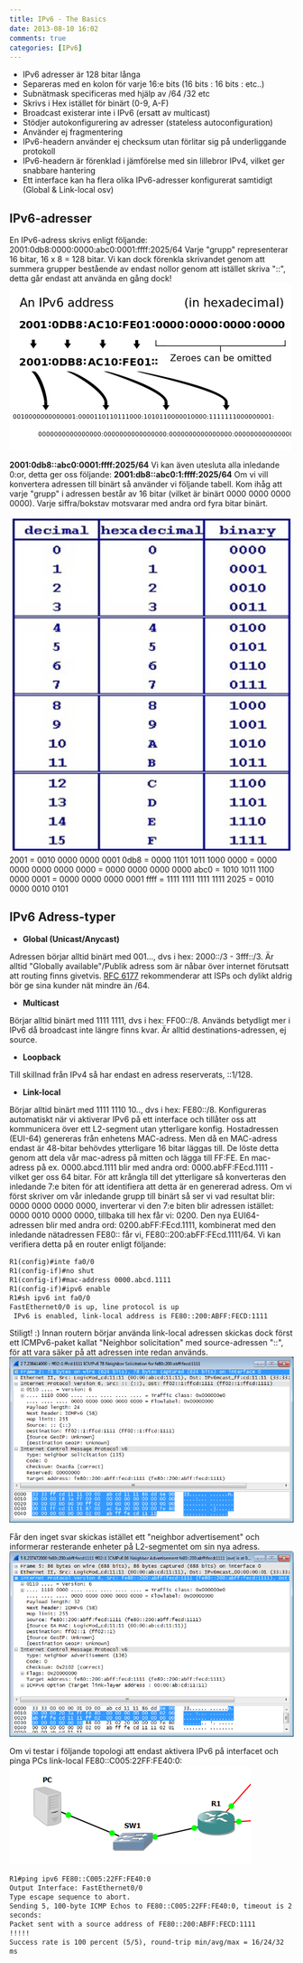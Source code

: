 ```yaml
---
title: IPv6 - The Basics
date: 2013-08-10 16:02
comments: true
categories: [IPv6]
---
```

*   IPv6 adresser är 128 bitar långa
*   Separeras med en kolon för varje 16:e bits (16 bits : 16 bits : etc..)
*   Subnätmask specificeras med hjälp av /64 /32 etc
*   Skrivs i Hex istället för binärt (0-9, A-F)
*   Broadcast existerar inte i IPv6 (ersatt av multicast)
*   Stödjer autokonfigurering av adresser (stateless autoconfiguration)
*   Använder ej fragmentering
*   IPv6-headern använder ej checksum utan förlitar sig på underliggande protokoll
*   IPv6-headern är förenklad i jämförelse med sin lillebror IPv4, vilket ger snabbare hantering
*   Ett interface kan ha flera olika IPv6-adresser konfigurerat samtidigt (Global & Link-local osv)

IPv6-adresser
-------------

En IPv6-adress skrivs enligt följande: 2001:0db8:0000:0000:abc0:0001:ffff:2025/64 Varje "grupp" representerar 16 bitar, 16 x 8 = 128 bitar. Vi kan dock förenkla skrivandet genom att summera grupper bestående av endast nollor genom att istället skriva "::", detta går endast att använda en gång dock! 
[![Ipv6_address_leading_zeros.svg](/assets/images/2013/08/ipv6_address_leading_zeros-svg.png)](/assets/images/2013/08/ipv6_address_leading_zeros-svg.png) 

**2001:0db8::abc0:0001:ffff:2025/64** Vi kan även utesluta alla inledande 0:or, detta ger oss följande: **2001:db8::abc0:1:ffff:2025/64** Om vi vill konvertera adressen till binärt så använder vi följande tabell. Kom ihåg att varje "grupp" i adressen består av 16 bitar (vilket är binärt 0000 0000 0000 0000). Varje siffra/bokstav motsvarar med andra ord fyra bitar binärt. 

[![binary-to-hex](/assets/images/2013/08/binary-to-hex.jpg)](/assets/images/2013/08/binary-to-hex.jpg) 
2001 = 0010 0000 0000 0001 0db8 = 0000 1101 1011 1000 0000 = 0000 0000 0000 0000 0000 = 0000 0000 0000 0000 abc0 = 1010 1011 1100 0000 0001 = 0000 0000 0000 0001 ffff = 1111 1111 1111 1111 2025 = 0010 0000 0010 0101

IPv6 Adress-typer
-----------------

*   **Global (Unicast/Anycast)**

Adressen börjar alltid binärt med 001..., dvs i hex: 2000::/3 - 3fff::/3. Är alltid "Globally available"/Publik adress som är nåbar över internet förutsatt att routing finns givetvis. [RFC 6177](http://tools.ietf.org/html/rfc6177) rekommenderar att ISPs och dylikt aldrig bör ge sina kunder nät mindre än /64.

*   **Multicast**

Börjar alltid binärt med 1111 1111, dvs i hex: FF00::/8. Används betydligt mer i IPv6 då broadcast inte längre finns kvar. Är alltid destinations-adressen, ej source.

*   **Loopback**

Till skillnad från IPv4 så har endast en adress reserverats, ::1/128.

*   **Link-local**

Börjar alltid binärt med 1111 1110 10.., dvs i hex: FE80::/8. Konfigureras automatiskt när vi aktiverar IPv6 på ett interface och tillåter oss att kommunicera över ett L2-segment utan ytterligare konfig. Hostadressen (EUI-64) genereras från enhetens MAC-adress. Men då en MAC-adress endast är 48-bitar behövdes ytterligare 16 bitar läggas till. De löste detta genom att dela vår mac-adress på mitten och lägga till FF:FE. En mac-adress på ex. 0000.abcd.1111 blir med andra ord: 0000.abFF:FEcd.1111 - vilket ger oss 64 bitar. För att krångla till det ytterligare så konverteras den inledande 7:e biten för att identifiera att detta är en genererad adress. Om vi först skriver om vår inledande grupp till binärt så ser vi vad resultat blir: 0000 0000 0000 0000, inverterar vi den 7:e biten blir adressen istället: 0000 0010 0000 0000, tillbaka till hex får vi: 0200. Den nya EUI64-adressen blir med andra ord: 0200.abFF:FEcd.1111, kombinerat med den inledande nätadressen FE80:: får vi, FE80::200:abFF:FEcd.1111/64. Vi kan verifiera detta på en router enligt följande:
```
R1(config)#inte fa0/0
R1(config-if)#no shut
R1(config-if)#mac-address 0000.abcd.1111
R1(config-if)#ipv6 enable
R1#sh ipv6 int fa0/0
FastEthernet0/0 is up, line protocol is up
 IPv6 is enabled, link-local address is FE80::200:ABFF:FECD:1111
```
Stiligt! :) Innan routern börjar använda link-local adressen skickas dock först ett ICMPv6-paket kallat "Neighbor solicitation" med source-adressen "::", för att vara säker på att adressen inte redan används. 
[![IPv6-neighborsolicitation](/assets/images/2013/08/ipv6-neighborsolicitation.png)](/assets/images/2013/08/ipv6-neighborsolicitation.png) 

Får den inget svar skickas istället ett "neighbor advertisement" och informerar resterande enheter på L2-segmentet om sin nya adress. 
[![IPv6-neighboradvertisement](/assets/images/2013/08/ipv6-neighboradvertisement.png)](/assets/images/2013/08/ipv6-neighboradvertisement.png) 

Om vi testar i följande topologi att endast aktivera IPv6 på interfacet och pinga PCs link-local FE80::C005:22FF:FE40:0: 
[![IPv6](/assets/images/2013/08/ipv6.png)](/assets/images/2013/08/ipv6.png)

```
R1#ping ipv6 FE80::C005:22FF:FE40:0
Output Interface: FastEthernet0/0
Type escape sequence to abort.
Sending 5, 100-byte ICMP Echos to FE80::C005:22FF:FE40:0, timeout is 2 seconds:
Packet sent with a source address of FE80::200:ABFF:FECD:1111
!!!!!
Success rate is 100 percent (5/5), round-trip min/avg/max = 16/24/32 ms
```
